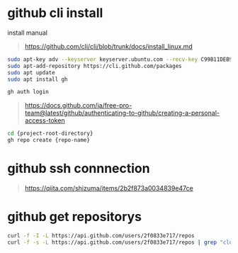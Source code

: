 # github cli install
install manual
> https://github.com/cli/cli/blob/trunk/docs/install_linux.md

```bash
sudo apt-key adv --keyserver keyserver.ubuntu.com --recv-key C99B11DEB97541F0
sudo apt-add-repository https://cli.github.com/packages
sudo apt update
sudo apt install gh

gh auth login
```

> https://docs.github.com/ja/free-pro-team@latest/github/authenticating-to-github/creating-a-personal-access-token

```bash
cd {project-root-directory}
gh repo create {repo-name}
```


# github ssh connnection
> https://qiita.com/shizuma/items/2b2f873a0034839e47ce

# github get repositorys
```bash
curl -f -I -L https://api.github.com/users/2f0833e717/repos
curl -f -s -L https://api.github.com/users/2f0833e717/repos | grep "clone_url"
```

